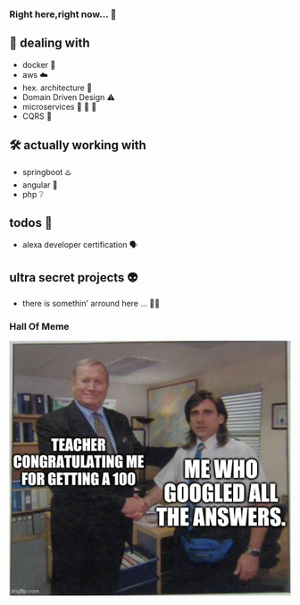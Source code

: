 ### Right here,right now... 🎵

## :book: dealing with 
 - docker :whale:
 - aws :cloud:
 - hex. architecture :large_orange_diamond:
 - Domain Driven Design :warning:
 - microservices :department_store: :department_store: :department_store:
 - CQRS 🚌

## 🛠️ actually working with

 - springboot :hotsprings:
 - angular :triangular_ruler:
 - php ❔

## todos 🏹
 - alexa developer certification 🗣️

## ultra secret projects :alien:
 - there is somethin' arround here ... 👷‍♂️

### Hall Of Meme

 ![alt text](https://github.com/jmiquis/hallOfMeme/blob/master/53so72.jpg "Logo Title Text 1")




